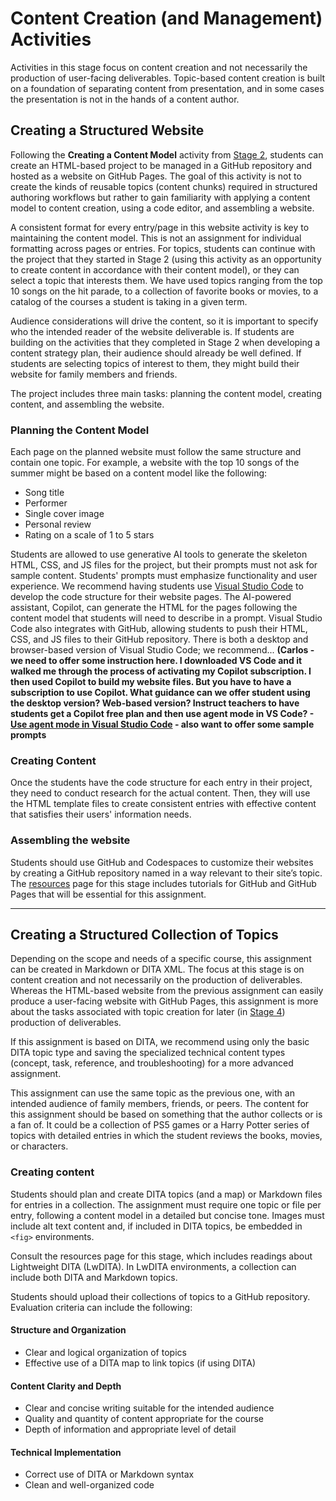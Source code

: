 # Content Creation (and Management) Activities

Activities in this stage focus on content creation and not necessarily the production of user-facing deliverables. Topic-based content creation is built on a foundation of separating content from presentation, and in some cases the presentation is not in the hands of a content author. 

## Creating a Structured Website

Following the **Creating a Content Model** activity from [Stage 2](../stage2/contentstrategyactivities.md), students can create an HTML-based project to be managed in a GitHub repository and hosted as a website on GitHub Pages. The goal of this activity is not to create the kinds of reusable topics (content chunks) required in structured authoring workflows but rather to gain familiarity with applying a content model to content creation, using a code editor, and assembling a website.

A consistent format for every entry/page in this website activity is key to maintaining the content model. This is not an assignment for individual formatting across pages or entries. For topics, students can continue with the project that they started in Stage 2 (using this activity as an opportunity to create content in accordance with their content model), or they can select a topic that interests them. We have used topics ranging from the top 10 songs on the hit parade, to a collection of favorite books or movies, to a catalog of the courses a student is taking in a given term. 

Audience considerations will drive the content, so it is important to specify who the intended reader of the website deliverable is. If students are building on the activities that they completed in Stage 2 when developing a content strategy plan, their audience should already be well defined. If students are selecting topics of interest to them, they might build their website for family members and friends.

The project includes three main tasks: planning the content model, creating content, and assembling the website.

### Planning the Content Model

Each page on the planned website must follow the same structure and contain one topic. For example, a website with the top 10 songs of the summer might be based on a content model like the following:

- Song title  
- Performer  
- Single cover image  
- Personal review  
- Rating on a scale of 1 to 5 stars  

Students are allowed to use generative AI tools to generate the skeleton HTML, CSS, and JS files for the project, but their prompts must not ask for sample content. Students' prompts must emphasize functionality and user experience. We recommend having students use [Visual Studio Code](https://code.visualstudio.com/) to develop the code structure for their website pages. The AI-powered assistant, Copilot, can generate the HTML for the pages following the content model that students will need to describe in a prompt. Visual Studio Code also integrates with GitHub, allowing students to push their HTML, CSS, and JS files to their GitHub repository. There is both a desktop and browser-based version of Visual Studio Code; we recommend... **(Carlos - we need to offer some instruction here. I downloaded VS Code and it walked me through the process of activating my Copilot subscription. I then used Copilot to build my website files. But you have to have a subscription to use Copilot. What guidance can we offer student using the desktop version? Web-based version? Instruct teachers to have students get a Copilot free plan and then use agent mode in VS Code? - [Use agent mode in Visual Studio Code](https://code.visualstudio.com/docs/copilot/chat/chat-agent-mode) - also want to offer some sample prompts**

### Creating Content

Once the students have the code structure for each entry in their project, they need to conduct research for the actual content. Then, they will use the HTML template files to create consistent entries with effective content that satisfies their users' information needs.

### Assembling the website

Students should use GitHub and Codespaces to customize their websites by creating a GitHub repository named in a way relevant to their site’s topic. The [resources](resources.md) page for this stage includes tutorials for GitHub and GitHub Pages that will be essential for this assignment.

---

## Creating a Structured Collection of Topics

Depending on the scope and needs of a specific course, this assignment can be created in Markdown or DITA XML. The focus at this stage is on content creation and not necessarily on the production of deliverables. Whereas the HTML-based website from the previous assignment can easily produce a user-facing website with GitHub Pages, this assignment is more about the tasks associated with topic creation for later (in [Stage 4](../stage4/overview.md)) production of deliverables.

If this assignment is based on DITA, we recommend using only the basic DITA topic type and saving the specialized technical content types (concept, task, reference, and troubleshooting) for a more advanced assignment.

This assignment can use the same topic as the previous one, with an intended audience of family members, friends, or peers. The content for this assignment should be based on something that the author collects or is a fan of. It could be a collection of PS5 games or a Harry Potter series of topics with detailed entries in which the student reviews the books, movies, or characters.

### Creating content

Students should plan and create DITA topics (and a map) or Markdown files for entries in a collection. The assignment must require one topic or file per entry, following a content model in a detailed but concise tone. Images must include alt text content and, if included in DITA topics, be embedded in `<fig>` environments.

Consult the resources page for this stage, which includes readings about Lightweight DITA (LwDITA). In LwDITA environments, a collection can include both DITA and Markdown topics.

Students should upload their collections of topics to a GitHub repository. Evaluation criteria can include the following:

#### Structure and Organization

- Clear and logical organization of topics  
- Effective use of a DITA map to link topics (if using DITA)  

#### Content Clarity and Depth

- Clear and concise writing suitable for the intended audience  
- Quality and quantity of content appropriate for the course  
- Depth of information and appropriate level of detail  

#### Technical Implementation

- Correct use of DITA or Markdown syntax  
- Clean and well-organized code  
